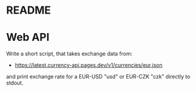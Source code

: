 # README

# Web API

Write a short script, that takes exchange data from:

* https://latest.currency-api.pages.dev/v1/currencies/eur.json

and print exchange rate for a EUR-USD "usd" or EUR-CZK "czk" directly to stdout. 